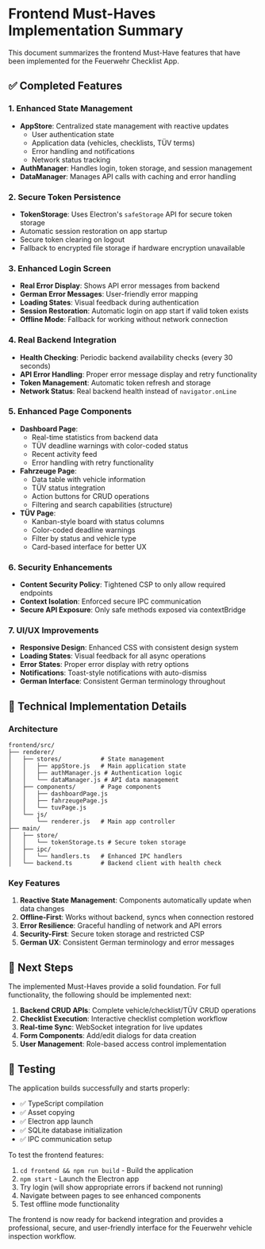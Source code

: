 # Frontend Must-Haves Implementation Summary

This document summarizes the frontend Must-Have features that have been implemented for the Feuerwehr Checklist App.

## ✅ Completed Features

### 1. Enhanced State Management
- **AppStore**: Centralized state management with reactive updates
  - User authentication state
  - Application data (vehicles, checklists, TÜV terms)
  - Error handling and notifications
  - Network status tracking
- **AuthManager**: Handles login, token storage, and session management
- **DataManager**: Manages API calls with caching and error handling

### 2. Secure Token Persistence
- **TokenStorage**: Uses Electron's `safeStorage` API for secure token storage
- Automatic session restoration on app startup
- Secure token clearing on logout
- Fallback to encrypted file storage if hardware encryption unavailable

### 3. Enhanced Login Screen
- **Real Error Display**: Shows API error messages from backend
- **German Error Messages**: User-friendly error mapping
- **Loading States**: Visual feedback during authentication
- **Session Restoration**: Automatic login on app start if valid token exists
- **Offline Mode**: Fallback for working without network connection

### 4. Real Backend Integration
- **Health Checking**: Periodic backend availability checks (every 30 seconds)
- **API Error Handling**: Proper error message display and retry functionality
- **Token Management**: Automatic token refresh and storage
- **Network Status**: Real backend health instead of `navigator.onLine`

### 5. Enhanced Page Components
- **Dashboard Page**: 
  - Real-time statistics from backend data
  - TÜV deadline warnings with color-coded status
  - Recent activity feed
  - Error handling with retry functionality
- **Fahrzeuge Page**:
  - Data table with vehicle information
  - TÜV status integration
  - Action buttons for CRUD operations
  - Filtering and search capabilities (structure)
- **TÜV Page**:
  - Kanban-style board with status columns
  - Color-coded deadline warnings
  - Filter by status and vehicle type
  - Card-based interface for better UX

### 6. Security Enhancements
- **Content Security Policy**: Tightened CSP to only allow required endpoints
- **Context Isolation**: Enforced secure IPC communication
- **Secure API Exposure**: Only safe methods exposed via contextBridge

### 7. UI/UX Improvements
- **Responsive Design**: Enhanced CSS with consistent design system
- **Loading States**: Visual feedback for all async operations
- **Error States**: Proper error display with retry options
- **Notifications**: Toast-style notifications with auto-dismiss
- **German Interface**: Consistent German terminology throughout

## 🔧 Technical Implementation Details

### Architecture
```
frontend/src/
├── renderer/
│   ├── stores/           # State management
│   │   ├── appStore.js   # Main application state
│   │   ├── authManager.js # Authentication logic
│   │   └── dataManager.js # API data management
│   ├── components/       # Page components
│   │   ├── dashboardPage.js
│   │   ├── fahrzeugePage.js
│   │   └── tuvPage.js
│   └── js/
│       └── renderer.js   # Main app controller
├── main/
│   ├── store/
│   │   └── tokenStorage.ts # Secure token storage
│   ├── ipc/
│   │   └── handlers.ts   # Enhanced IPC handlers
│   └── backend.ts        # Backend client with health check
```

### Key Features
1. **Reactive State Management**: Components automatically update when data changes
2. **Offline-First**: Works without backend, syncs when connection restored
3. **Error Resilience**: Graceful handling of network and API errors
4. **Security-First**: Secure token storage and restricted CSP
5. **German UX**: Consistent German terminology and error messages

## 🚀 Next Steps

The implemented Must-Haves provide a solid foundation. For full functionality, the following should be implemented next:

1. **Backend CRUD APIs**: Complete vehicle/checklist/TÜV CRUD operations
2. **Checklist Execution**: Interactive checklist completion workflow
3. **Real-time Sync**: WebSocket integration for live updates
4. **Form Components**: Add/edit dialogs for data creation
5. **User Management**: Role-based access control implementation

## 🧪 Testing

The application builds successfully and starts properly:
- ✅ TypeScript compilation
- ✅ Asset copying  
- ✅ Electron app launch
- ✅ SQLite database initialization
- ✅ IPC communication setup

To test the frontend features:
1. `cd frontend && npm run build` - Build the application
2. `npm start` - Launch the Electron app
3. Try login (will show appropriate errors if backend not running)
4. Navigate between pages to see enhanced components
5. Test offline mode functionality

The frontend is now ready for backend integration and provides a professional, secure, and user-friendly interface for the Feuerwehr vehicle inspection workflow.
